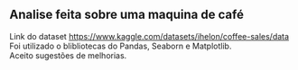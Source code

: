 ## Analise feita sobre uma maquina de café

Link do dataset <https://www.kaggle.com/datasets/ihelon/coffee-sales/data>
<br>
Foi utilizado o blibliotecas do Pandas, Seaborn e Matplotlib.
<br>
Aceito sugestões de melhorias.
